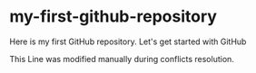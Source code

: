 # my-first-github-repository
Here is my first GitHub repository. Let's get started with GitHub

This Line was modified manually during conflicts resolution.
